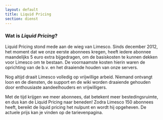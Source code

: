 ```yaml
---
layout: default
title: Liquid Pricing
section: dienst
---
```

### Wat is *Liquid Pricing*?
Liquid Pricing stond mede aan de wieg van Limesco. Sinds december 2012, het
moment dat we onze eerste abonnees kregen, heeft iedere abonnee maandelijks 5
euro extra bijgedragen, om de basiskosten te kunnen dekken voor Limesco om te
bestaan. De voornaamste kosten hierin waren de oprichting van de b.v. en het
draaiende houden van onze servers.

Nog altijd draait Limesco volledig op vrijwillige arbeid. Niemand ontvangt
loon en de diensten, de support en de wiki worden draaiende gehouden door
enthousiaste aandeelhouders en vrijwilligers.

Met de tijd krijgen we meer abonnees, dat betekent meer bestedingsruimte,
en dus kan de Liquid Pricing naar beneden! Zodra Limesco 150 abonnees heeft,
bereikt de liquid pricing het nulpunt en wordt hij opgeheven. De actuele prijs
kan je vinden op de tarievenpagina.

